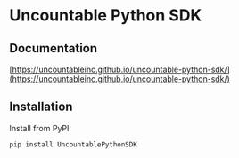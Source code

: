 # Uncountable Python SDK

## Documentation
[https://uncountableinc.github.io/uncountable-python-sdk/](https://uncountableinc.github.io/uncountable-python-sdk/)

## Installation

Install from PyPI:

```console
pip install UncountablePythonSDK
```

